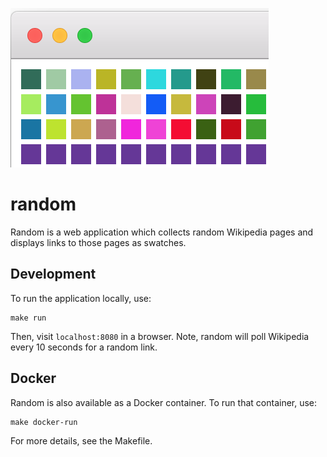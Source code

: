 ![Screen shot](assets/screen-shot.png)

# random

Random is a web application which collects random Wikipedia pages and displays
links to those pages as swatches. 

## Development

To run the application locally, use:

```
make run
```

Then, visit `localhost:8080` in a browser. Note, random will poll Wikipedia
every 10 seconds for a random link.

## Docker

Random is also available as a Docker container. To run that container, use:

```
make docker-run
```

For more details, see the Makefile.
